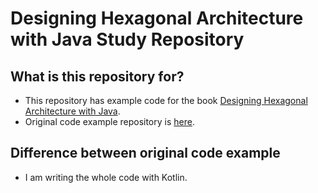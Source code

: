 # Designing Hexagonal Architecture with Java Study Repository

## What is this repository for?

- This repository has example code for the
  book [Designing Hexagonal Architecture with Java](https://www.packtpub.com/product/designing-hexagonal-architecture-with-java-and-quarkus/9781801816489?utm_source=github&utm_medium=repository&utm_campaign=9781801816489).
- Original code example repository
  is [here](https://github.com/PacktPublishing/Designing-Hexagonal-Architecture-with-Java).

## Difference between original code example

- I am writing the whole code with Kotlin.
